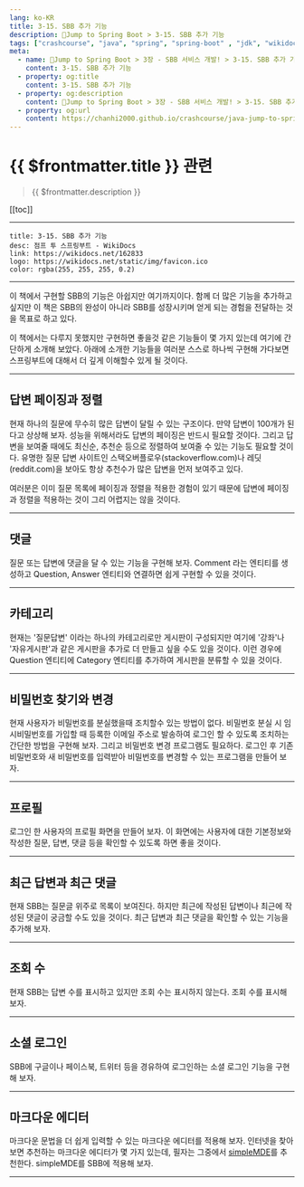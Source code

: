 ```yaml
---
lang: ko-KR
title: 3-15. SBB 추가 기능
description: 🍃Jump to Spring Boot > 3-15. SBB 추가 기능
tags: ["crashcourse", "java", "spring", "spring-boot" , "jdk", "wikidocs"]
meta:
  - name: 🍃Jump to Spring Boot > 3장 - SBB 서비스 개발! > 3-15. SBB 추가 기능
    content: 3-15. SBB 추가 기능
  - property: og:title
    content: 3-15. SBB 추가 기능
  - property: og:description
    content: 🍃Jump to Spring Boot > 3장 - SBB 서비스 개발! > 3-15. SBB 추가 기능
  - property: og:url
    content: https://chanhi2000.github.io/crashcourse/java-jump-to-spring-boot/03N.html
---
```


# {{ $frontmatter.title }} 관련

> {{ $frontmatter.description }}

[[toc]]

---

```card
title: 3-15. SBB 추가 기능
desc: 점프 투 스프링부트 - WikiDocs
link: https://wikidocs.net/162833
logo: https://wikidocs.net/static/img/favicon.ico
color: rgba(255, 255, 255, 0.2)
```

---

이 책에서 구현할 SBB의 기능은 아쉽지만 여기까지이다. 함께 더 많은 기능을 추가하고 싶지만 이 책은 SBB의 완성이 아니라 SBB를 성장시키며 얻게 되는 경험을 전달하는 것을 목표로 하고 있다.

이 책에서는 다루지 못했지만 구현하면 좋을것 같은 기능들이 몇 가지 있는데 여기에 간단하게 소개해 보았다. 아래에 소개한 기능들을 여러분 스스로 하나씩 구현해 가다보면 스프링부트에 대해서 더 깊게 이해할수 있게 될 것이다.

---

## 답변 페이징과 정렬

현재 하나의 질문에 무수히 많은 답변이 달릴 수 있는 구조이다. 만약 답변이 100개가 된다고 상상해 보자. 성능을 위해서라도 답변의 페이징은 반드시 필요할 것이다. 그리고 답변을 보여줄 때에도 최신순, 추천순 등으로 정렬하여 보여줄 수 있는 기능도 필요할 것이다. 유명한 질문 답변 사이트인 스택오버플로우(stackoverflow.com)나 레딧(reddit.com)을 보아도 항상 추천수가 많은 답변을 먼저 보여주고 있다.

여러분은 이미 질문 목록에 페이징과 정렬을 적용한 경험이 있기 때문에 답변에 페이징과 정렬을 적용하는 것이 그리 어렵지는 않을 것이다.

---

## 댓글

질문 또는 답변에 댓글을 달 수 있는 기능을 구현해 보자. Comment 라는 엔티티를 생성하고 Question, Answer 엔티티와 연결하면 쉽게 구현할 수 있을 것이다.

---

## 카테고리

현재는 '질문답변' 이라는 하나의 카테고리로만 게시판이 구성되지만 여기에 '강좌'나 '자유게시판'과 같은 게시판을 추가로 더 만들고 싶을 수도 있을 것이다. 이런 경우에 Question 엔티티에 Category 엔티티를 추가하여 게시판을 분류할 수 있을 것이다.

---

## 비밀번호 찾기와 변경

현재 사용자가 비밀번호를 분실했을때 조치할수 있는 방법이 없다. 비밀번호 분실 시 임시비밀번호를 가입할 때 등록한 이메일 주소로 발송하여 로그인 할 수 있도록 조치하는 간단한 방법을 구현해 보자. 그리고 비밀번호 변경 프로그램도 필요하다. 로그인 후 기존 비밀번호와 새 비밀번호를 입력받아 비밀번호를 변경할 수 있는 프로그램을 만들어 보자.

---

## 프로필

로그인 한 사용자의 프로필 화면을 만들어 보자. 이 화면에는 사용자에 대한 기본정보와 작성한 질문, 답변, 댓글 등을 확인할 수 있도록 하면 좋을 것이다.

---

## 최근 답변과 최근 댓글

현재 SBB는 질문글 위주로 목록이 보여진다. 하지만 최근에 작성된 답변이나 최근에 작성된 댓글이 궁금할 수도 있을 것이다. 최근 답변과 최근 댓글을 확인할 수 있는 기능을 추가해 보자.

---

## 조회 수

현재 SBB는 답변 수를 표시하고 있지만 조회 수는 표시하지 않는다. 조회 수를 표시해 보자.

---

## 소셜 로그인

SBB에 구글이나 페이스북, 트위터 등을 경유하여 로그인하는 소셜 로그인 기능을 구현해 보자.

---

## 마크다운 에디터

마크다운 문법을 더 쉽게 입력할 수 있는 마크다운 에디터를 적용해 보자. 인터넷을 찾아보면 추천하는 마크다운 에디터가 몇 가지 있는데, 필자는 그중에서 [simpleMDE](https://simplemde.com)를 추천한다. simpleMDE를 SBB에 적용해 보자.

---

<TagLinks />